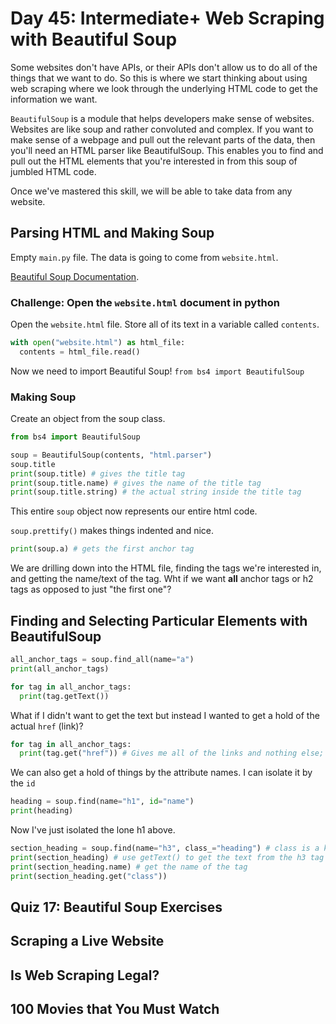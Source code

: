 # Day 45: Intermediate+ Web Scraping with Beautiful Soup
Some websites don't have APIs, or their APIs don't allow us to do all of the things that we want to do. So this is where we start thinking about using web scraping where we look through the underlying HTML code to get the information we want.

`BeautifulSoup` is a module that helps developers make sense of websites. Websites are like soup and rather convoluted and complex. If you want to make sense of a webpage and pull out the relevant parts of the data, then you'll need an HTML parser like BeautifulSoup. This enables you to find and pull out the HTML elements that you're interested in from this soup of jumbled HTML code.

Once we've mastered this skill, we will be able to take data from any website.

## Parsing HTML and Making Soup
Empty `main.py` file.  The data is going to come from `website.html`. 

[Beautiful Soup Documentation](https://www.crummy.com/software/BeautifulSoup/bs4/doc/). 

### Challenge: Open the `website.html` document in python
Open the `website.html` file. Store all of its text in a variable called `contents`.

```py
with open("website.html") as html_file:
  contents = html_file.read()
```

Now we need to import Beautiful Soup!
`from bs4 import BeautifulSoup`

### Making Soup
Create an object from the soup class.
```py
from bs4 import BeautifulSoup

soup = BeautifulSoup(contents, "html.parser")
soup.title
print(soup.title) # gives the title tag
print(soup.title.name) # gives the name of the title tag
print(soup.title.string) # the actual string inside the title tag
```
This entire `soup` object now represents our entire html code.

`soup.prettify()` makes things indented and nice.

```py
print(soup.a) # gets the first anchor tag
```

We are drilling down into the HTML file, finding the tags we're interested in, and getting the name/text of the tag. Wht if we want **all** anchor tags or h2 tags as opposed to just "the first one"?

## Finding and Selecting Particular Elements with BeautifulSoup

```py
all_anchor_tags = soup.find_all(name="a")
print(all_anchor_tags)

for tag in all_anchor_tags:
  print(tag.getText())
```

What if I didn't want to get the text but instead I wanted to get a hold of the actual `href` (link)?

```py
for tag in all_anchor_tags:
  print(tag.get("href")) # Gives me all of the links and nothing else; just got what I'm interested in
```

We can also get a hold of things by the attribute names. I can isolate it by the `id`

```py
heading = soup.find(name="h1", id="name")
print(heading)
```
 Now I've just isolated the lone h1 above.

```py
section_heading = soup.find(name="h3", class_="heading") # class is a keyword, special, and only to be used for creating classes; change the name to class_
print(section_heading) # use getText() to get the text from the h3 tag
print(section_heading.name) # get the name of the tag
print(section_heading.get("class"))
```

## Quiz 17: Beautiful Soup Exercises

## Scraping a Live Website

## Is Web Scraping Legal?  

## 100 Movies that You Must Watch